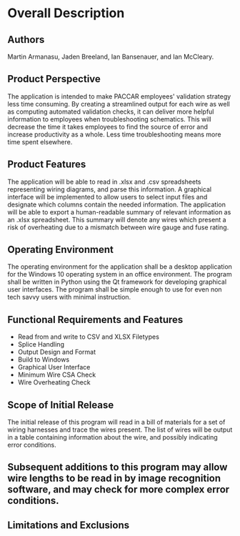 <h1>Overall Description</h1>
<h2>Authors</h2>
Martin Armanasu, Jaden Breeland, Ian Bansenauer, and Ian McCleary.

<h2>Product Perspective</h2>
The application is intended to make PACCAR employees' validation strategy less time consuming. By creating a streamlined output for each wire as well as computing automated validation checks, it can deliver more helpful information to employees when troubleshooting schematics. This will decrease the time it takes employees to find the source of error and increase productivity as a whole. Less time troubleshooting means more time spent elsewhere.

<h2>Product Features</h2>
The application will be able to read in .xlsx and .csv spreadsheets representing wiring diagrams, and parse this information. A graphical interface will be implemented to allow users to select input files and designate which columns contain the needed information. The application will be able to export a human-readable summary of relevant information as an .xlsx spreadsheet. This summary will denote any wires which present a risk of overheating due to a mismatch between wire gauge and fuse rating.

<h2>Operating Environment</h2>
The operating environment for the application shall be a desktop application for the Windows 10 operating system in an office environment. The program shall be written in Python using the Qt framework for developing graphical user interfaces. The program shall be simple enough to use for even non tech savvy users with minimal instruction.

<h2>Functional Requirements and Features</h2>
<ul>
    <li>Read from and write to CSV and XLSX Filetypes</li>
    <li>Splice Handling</li>
    <li>Output Design and Format</li>
    <li>Build to Windows</li>
    <li>Graphical User Interface</li>
    <li>Minimum Wire CSA Check</li>
    <li>Wire Overheating Check</li>
</ul>

<h2>Scope of Initial Release</h2>
The initial release of this program will read in a bill of materials for a set of wiring harnesses and trace the wires present.
The list of wires will be output in a table containing information about the wire, and possibly indicating error conditions.

<h2>Subsequent additions to this program may allow wire lengths to be read in by image recognition software, and may check for more complex error conditions.</h2>

<h2>Limitations and Exclusions</h2>